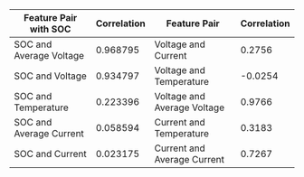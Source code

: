 <!--
 Copyright (c) 2024 David Such
 
 This software is released under the MIT License.
 https://opensource.org/licenses/MIT
-->

| Feature Pair with SOC               | Correlation   | Feature Pair               | Correlation   |
|-------------------------------------|---------------|----------------------------|---------------|
| SOC and Average Voltage             | 0.968795      | Voltage and Current        | 0.2756        |
| SOC and Voltage                     | 0.934797      | Voltage and Temperature    | -0.0254       |
| SOC and Temperature                 | 0.223396      | Voltage and Average Voltage| 0.9766        |
| SOC and Average Current             | 0.058594      | Current and Temperature    | 0.3183        |
| SOC and Current                     | 0.023175      | Current and Average Current| 0.7267        |